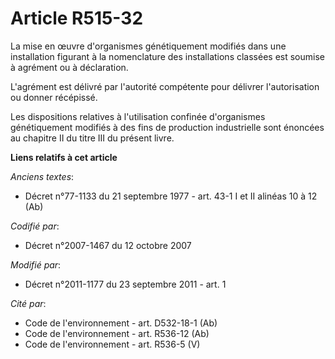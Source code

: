 # Article R515-32

La mise en œuvre d'organismes génétiquement modifiés dans une installation figurant à la nomenclature des installations
classées est soumise à agrément ou à déclaration.

L'agrément est délivré par l'autorité compétente pour délivrer l'autorisation ou donner récépissé.

Les dispositions relatives à l'utilisation confinée d'organismes génétiquement modifiés à des fins de production industrielle
sont énoncées au chapitre II du titre III du présent livre.

**Liens relatifs à cet article**

_Anciens textes_:

  - Décret n°77-1133 du 21 septembre 1977 - art. 43-1 I et II alinéas 10 à 12 (Ab)

_Codifié par_:

  - Décret n°2007-1467 du 12 octobre 2007

_Modifié par_:

  - Décret n°2011-1177 du 23 septembre 2011 - art. 1

_Cité par_:

  - Code de l'environnement - art. D532-18-1 (Ab)
  - Code de l'environnement - art. R536-12 (Ab)
  - Code de l'environnement - art. R536-5 (V)
